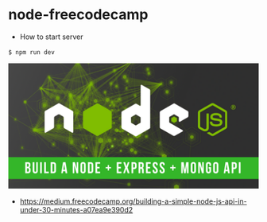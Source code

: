 # node-freecodecamp

- How to start server
```bash
$ npm run dev
```

![](./img.png)

* https://medium.freecodecamp.org/building-a-simple-node-js-api-in-under-30-minutes-a07ea9e390d2